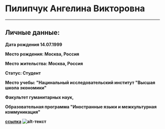 # Пилипчук Ангелина Викторовна
***
## Личные данные:
<strong> Дата рождения <strong>
14.07.1999

Место рождения: Москва, Россия

Место жительства: Москва, Россия

Статус: Студент 

Место учебы: "Нацинальный исследовательский институт "Высшая школа экономики" 

Факультет гуманитарных наук, 

Образовательная программа "Иностранные языки и межкультурная коммуникация"


[ссылка](https://m.vk.com/id_linapilipchuk)
![alt-текст](https://pp.userapi.com/c604830/v604830526/475d3/wTpbX3G6HDE.jpg "Необязательный титул")
